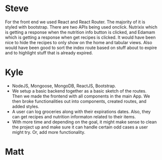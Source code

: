 # Steve
For the front end we used React and React Router.  The majority of it is styled with bootstrap.  There are two APIs being used onclick. Nutrixix which is getting a response when the nutrition info button is clicked, and Edamam which is getting a response when get recipes is clicked.  It would have been nice to hide the recipes to only show on the home and tabular views.  Also would have been good to sort the index route based on stuff about to expire and to highlight stuff that is already expired.

# Kyle

* NodeJS, Mongoose, MongoDB, ReactJS, Bootstrap.
* We setup a basic backend together as a basic sketch of the routes.  Then we made the frontend with all components in the main App.  We then broke functionalities out into components, created routes, and added styles.
* A user can log groceries along with their expirations dates.  Also, they can get recipes and nutrition informaton related to their items.
* With more time and depending on the goal, it might make sense to clean the project up and make sure it can handle certain odd cases a user might try.  Or, add more functionality.

# Matt